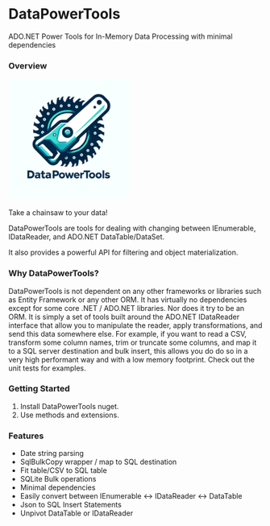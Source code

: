 # DataPowerTools
ADO.NET Power Tools for In-Memory Data Processing with minimal dependencies

### Overview

<img src="assets/DptLogo1.png" width="240">

Take a chainsaw to your data!

DataPowerTools are tools for dealing with changing between IEnumerable, IDataReader, and ADO.NET DataTable/DataSet. 

It also provides a powerful API for filtering and object materialization.

### Why DataPowerTools?

DataPowerTools is not dependent on any other frameworks or libraries such as Entity Framework or any other ORM. It has virtually no dependencies except for some core .NET / ADO.NET libraries. Nor does it try to be an ORM. It is simply a set of tools built around the ADO.NET IDataReader interface that allow you to manipulate the reader, apply transformations, and send this data somewhere else. For example, if you want to read a CSV, transform some column names, trim or truncate some columns, and map it to a SQL server destination and bulk insert, this allows you do do so in a very high performant way and with a low memory footprint. Check out the unit tests for examples.

### Getting Started

1. Install DataPowerTools nuget.
2. Use methods and extensions.

### Features

- Date string parsing
- SqlBulkCopy wrapper / map to SQL destination
- Fit table/CSV to SQL table
- SQLite Bulk operations
- Minimal dependencies
- Easily convert between IEnumerable <-> IDataReader <-> DataTable
- Json to SQL Insert Statements
- Unpivot DataTable or IDataReader